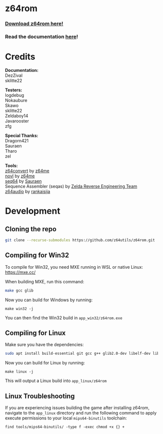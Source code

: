 # z64rom

### [Download z64rom here!](https://github.com/z64utils/z64rom/releases)

### Read the documentation [here](https://github.com/z64utils/z64rom/wiki)!

# Credits

**Documentation:** <br>
DezZival <br>
sklitte22

**Testers:** <br>
logdebug <br>
Nokaubure <br>
Skawo <br>
sklitte22 <br>
Zeldaboy14 <br>
Javarooster <br>
zfg

**Special Thanks:** <br>
Dragorn421 <br>
Sauraen <br>
Tharo <br>
zel

**Tools:** <br>
[z64convert](https://github.com/z64me/z64convert) by [z64me](https://z64.me) <br>
[novl](https://github.com/z64me/nOvl) by [z64me](https://z64.me) <br>
[seq64](https://github.com/sauraen/seq64) by [Sauraen](https://github.com/sauraen/) <br>
Sequence Assembler (seqas) by [Zelda Reverse Engineering Team](https://zelda64.dev/) <br>
[z64audio](https://github.com/z64tools/z64audio) by [rankaisija](https://github.com/rankaisija64) <br>

# Development

## Cloning the repo

```bash
git clone --recurse-submodules https://github.com/z64utils/z64rom.git
```

## Compiling for Win32

To compile for Win32, you need MXE running in WSL or native Linux: https://mxe.cc/

When building MXE, run this command:

```bash
make gcc glib
```

Now you can build for Windows by running:

```
make win32 -j
```

You can then find the Win32 build in `app_win32/z64rom.exe`

## Compiling for Linux

Make sure you have the dependencies:

```bash
sudo apt install build-essential git gcc g++ glib2.0-dev libelf-dev libcurl4-gnutls-dev
```

Now you can build for Linux by running:

```
make linux -j
```

This will output a Linux build into `app_linux/z64rom`

## Linux Troubleshooting

If you are experiencing issues building the game after installing z64rom, navigate to the `app_linux` directory and run the following command to apply execute permissions to your local `mips64-binutils` toolchain:

```
find tools/mips64-binutils/ -type f -exec chmod +x {} +
```

